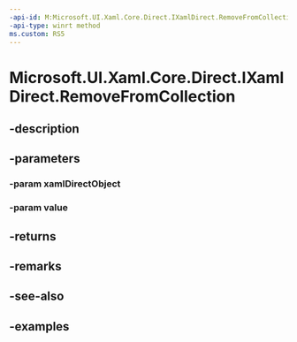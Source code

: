 ```yaml
---
-api-id: M:Microsoft.UI.Xaml.Core.Direct.IXamlDirect.RemoveFromCollection(Microsoft.UI.Xaml.Core.Direct.XamlDirectObject,Microsoft.UI.Xaml.Core.Direct.XamlDirectObject)
-api-type: winrt method
ms.custom: RS5
---
```


<!-- Method syntax.
public bool IXamlDirect.RemoveFromCollection(XamlDirectObject xamlDirectObject, XamlDirectObject value)
-->

# Microsoft.UI.Xaml.Core.Direct.IXamlDirect.RemoveFromCollection

## -description

## -parameters
### -param xamlDirectObject

### -param value

## -returns

## -remarks

## -see-also

## -examples

